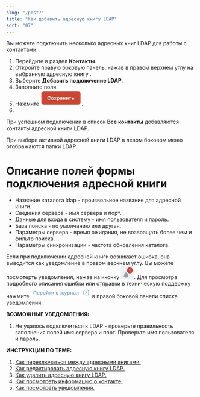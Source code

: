 ```yaml
---
slug: "/post7"
title: "Как добавить адресную книгу LDAP"
sort: "07"
---
```


Вы можете подключить несколько адресных книг LDAP для работы с контактами.

1. Перейдите в раздел **Контакты**.
2. Откройте правую боковую панель, нажав в правом верхнем углу на выбранную адресную книгу .
3. Выберите **Добавить подключение LDAP**.
4. Заполните поля.
5. Нажмите ![save-button.jpg](./images/save-button.jpg "Сохранить").  
6. 
При успешном подключении в список **Все контакты** добавляются контакты адресной книги LDAP.  

При выборе активной адресной книги LDAP в левом боковом меню отображаются папки LDAP.

# Описание полей формы подключения адресной книги 
- Название каталога ldap - произвольное название для адресной книги.
- Сведения сервера - имя сервера и порт.
- Данные для входа в систему - имя пользователя и пароль.
- База поиска - по умолчанию или другая.
- Параметры сервера - время ожидания, не возвращать более чем и фильтр поиска.
- Параметры синхронизации - частота обновления каталога.
   
Если при подключении адресной книги возникает ошибка, она выводится как уведомление в правом верхнем углу. Вы можете посмотерть уведомления, нажав на иконку ![notifications-button.jpg](./images/notifications-button.jpg "События"). Для просмотра подробного описания ошибки или отправки в техническую поддержку нажмите ![to-log-button.jpg](./images/to-log-button.jpg "Перейти в журнал") в правой боковой панели списка уведомлений.

**ВОЗМОЖНЫЕ УВЕДОМЛЕНИЯ:**  
1. Не удалось подключиться к LDAP - проверьте правильность заполнения полей имя сервера и порт. Проверьте имя пользователя и пароль.

**ИНСТРУКЦИИ ПО ТЕМЕ:**  
1. [Как переключаться между адресными книгами.](https://docs.cryptoarm.ru/v3.0-Beta/006-contacts/select-books)  
2. [Как редактировать адресную книгу LDAP.](https://docs.cryptoarm.ru/v3.0-Beta/006-contacts/edit-ldap)  
3. [Как удалить адресную книгу LDAP.](https://docs.cryptoarm.ru/v3.0-Beta/006-contacts/delete-ldap)  
4. [Как посмотреть информацию о контакте.](https://docs.cryptoarm.ru/v3.0-Beta/006-contacts/view-contact)  
5. [Как посмотреть уведомления.](https://docs.cryptoarm.ru/v3.0-Beta/007-cryptoarm/notifications)  